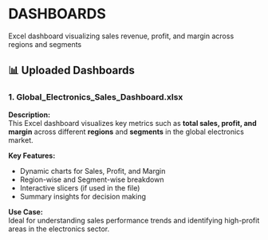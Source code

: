 # DASHBOARDS
Excel dashboard visualizing sales revenue, profit, and margin across regions and segments

## 📊 Uploaded Dashboards

### 1. Global_Electronics_Sales_Dashboard.xlsx  
**Description:**  
This Excel dashboard visualizes key metrics such as **total sales, profit, and margin** across different **regions** and **segments** in the global electronics market.  

**Key Features:**
- Dynamic charts for Sales, Profit, and Margin
- Region-wise and Segment-wise breakdown
- Interactive slicers (if used in the file)
- Summary insights for decision making

**Use Case:**  
Ideal for understanding sales performance trends and identifying high-profit areas in the electronics sector.


